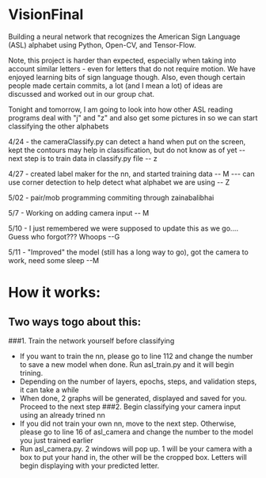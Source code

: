 # VisionFinal

Building a neural network that recognizes the American Sign Language (ASL) alphabet using Python, Open-CV, and Tensor-Flow.

Note, this project is harder than expected, especially when taking into account similar letters - even for letters that do not require motion. We have enjoyed learning bits of sign language though. Also, even though certain people made certain commits, a lot (and I mean a lot) of ideas are discussed and worked out in our group chat.

Tonight and tomorrow, I am going to look into how other ASL reading programs deal with "j" and "z" and also get some pictures in so we can start classifying the other alphabets

4/24 - the cameraClassify.py can detect a hand when put on the screen, kept the contours may help in classification, but do not know as of yet -- next step is to train data in classify.py file -- z

4/27 - created label maker for the nn, and started training data -- M
--- can use corner detection to help detect what alphabet we are using -- Z

5/02 - pair/mob programming commiting through zainabalibhai

5/7 - Working on adding camera input -- M

5/10 - I just remembered we were supposed to update this as we go.... Guess who forgot??? Whoops --G

5/11 - "Improved" the model  (still has a long way to go), got the camera to work, need some sleep --M


# How it works:
## Two ways togo about this:
###1. Train the network yourself before classifying
  - If you want to train the nn, please go to line 112 and change the number to save a new model when done. Run asl_train.py and it will begin trining.
  - Depending on the number of layers, epochs, steps, and validation steps, it can take a while
  - When done, 2 graphs will be generated, displayed and saved for you. Proceed to the next step
###2. Begin classifying your camera input using an already trined nn
  - If you did not train your own nn, move to the next step. Otherwise, please go to line 16 of asl_camera and change the number to the model you just trained earlier
  - Run asl_camera.py. 2 windows will pop up. 1 will be your camera with a box to put your hand in, the other will be the cropped box. Letters will begin displaying with your predicted letter.
